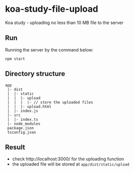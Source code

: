 # koa-study-file-upload
Koa study - uploading no less than 10 MB file to the server

## Run
Running the server by the command below:
```
npm start
```
## Directory structure
```
app
 |- dist
 |  |- static 
 |  |  |- upload
 |  |  |  |- // store the uploaded files
 |  |  |- upload.html
 |  |- index.js
 |- src
 |  |- index.ts
 |- node_modules
 package.json
 tsconfig.json

```

## Result
- check http://localhost:3000/ for the uploading function
- the uploaded file will be stored at `app/dist/static/upload`

